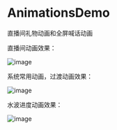 # AnimationsDemo
直播间礼物动画和全屏喊话动画


直播间动画效果：

![image](https://github.com/gleeeli/AnimationsDemo/blob/master/%E7%9B%B4%E6%92%AD%E9%97%B4%E5%8A%A8%E7%94%BB.gif)


系统常用动画，过渡动画效果：


![image](https://github.com/gleeeli/AnimationsDemo/blob/master/%E7%B3%BB%E7%BB%9F%E5%8A%A8%E7%94%BB%E8%BF%87%E6%BB%A4%E5%8A%A8%E7%94%BB.gif)

水波进度动画效果：

![image](https://github.com/gleeeli/AnimationsDemo/blob/master/%E6%B0%B4%E6%B3%A2%E8%BF%9B%E5%BA%A6%E5%8A%A8%E7%94%BB.gif)
